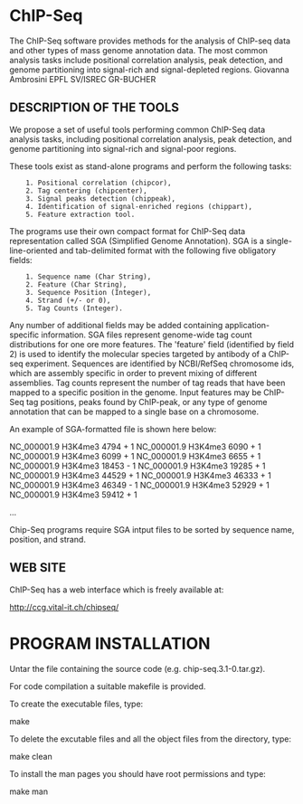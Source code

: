 # ChIP-Seq
The ChIP-Seq software provides methods for the analysis of ChIP-seq data and other types of mass genome annotation data. The most common analysis tasks include positional correlation analysis, peak detection, and genome partitioning into signal-rich and signal-depleted regions.
Giovanna Ambrosini EPFL SV/ISREC GR-BUCHER

DESCRIPTION OF THE TOOLS
----------------------------------------------------------------------------
We propose a set of useful tools performing common ChIP-Seq data analysis tasks,
including positional correlation analysis, peak detection, and genome partitioning
into signal-rich and signal-poor regions.

These tools exist as stand-alone programs and perform the following tasks:

        1. Positional correlation (chipcor),
        2. Tag centering (chipcenter),
        3. Signal peaks detection (chippeak),
        4. Identification of signal-enriched regions (chippart),
        5. Feature extraction tool.

The programs use their own compact format for ChIP-Seq data representation called SGA (Simplified Genome Annotation).
SGA is a single-line-oriented and tab-delimited format with the following five obligatory fields:

        1. Sequence name (Char String),
        2. Feature (Char String),
        3. Sequence Position (Integer),
        4. Strand (+/- or 0),
        5. Tag Counts (Integer).

Any number of additional fields may be added containing application-specific information.
SGA files represent genome-wide tag count distributions for one ore more features.
The 'feature' field (identified by field 2) is used to identify the molecular species targeted by antibody
of a ChIP-seq experiment.
Sequences are identified by NCBI/RefSeq chromosome ids, which are assembly specific in order to prevent mixing of different assemblies.
Tag counts represent the number of tag reads that have been mapped to a specific position in the genome.
Input features may be ChIP-Seq tag positions, peaks found by ChIP-peak, or any type of genome annotation that can be mapped to a single base on a chromosome.

An example of SGA-formatted file is shown here below:

NC_000001.9     H3K4me3 4794    +       1
NC_000001.9     H3K4me3 6090    +       1
NC_000001.9     H3K4me3 6099    +       1
NC_000001.9     H3K4me3 6655    +       1
NC_000001.9     H3K4me3 18453   -       1
NC_000001.9     H3K4me3 19285   +       1
NC_000001.9     H3K4me3 44529   +       1
NC_000001.9     H3K4me3 46333   +       1
NC_000001.9     H3K4me3 46349   -       1
NC_000001.9     H3K4me3 52929   +       1
NC_000001.9     H3K4me3 59412   +       1

...

Chip-Seq programs require SGA intput files to be sorted by sequence name, position, and strand.


WEB SITE
----------------------------------------------------------------------------
ChIP-Seq has a web interface which is freely available at:

   http://ccg.vital-it.ch/chipseq/


PROGRAM INSTALLATION
============================================================================

Untar the file containing the source code (e.g. chip-seq.3.1-0.tar.gz).

For code compilation a suitable makefile is provided.

To create the executable files, type:

make

To delete the excutable files and all the object files from the directory, type:

make clean

To install the man pages you should have root permissions and type:

make man
